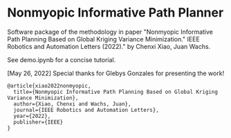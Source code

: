 # Nonmyopic Informative Path Planner

Software package of the methodology in paper "Nonmyopic Informative Path Planning Based on Global Kriging Variance Minimization." IEEE Robotics and Automation Letters (2022)." by Chenxi Xiao, Juan Wachs.

See demo.ipynb for a concise tutorial.

[May 26, 2022] Special thanks for Glebys Gonzales for presenting the work!

```
@article{xiao2022nonmyopic,
  title={Nonmyopic Informative Path Planning Based on Global Kriging Variance Minimization},
  author={Xiao, Chenxi and Wachs, Juan},
  journal={IEEE Robotics and Automation Letters},
  year={2022},
  publisher={IEEE}
}
```